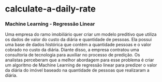 # calculate-a-daily-rate

### Machine Learning - Regressão Linear

Uma empresa do ramo imobiliário quer criar um modelo preditivo que utiliza os dados de valor do custo da diária e quantidade de pessoas. Ela possui uma base
de dados histórica que contém a quantidade pessoas e o valor cobrado no custo
da diária.
Diante disso, a empresa contratou uma consultoria de tecnologia para auxiliar no processo de predição. Os analistas perceberam que a melhor abordagem
para esse problema é criar um algoritmo de Machine Learning de regressão linear para predizer o valor da diária do imóvel baseado na quantidade de
pessoas que realizaram a diária.
